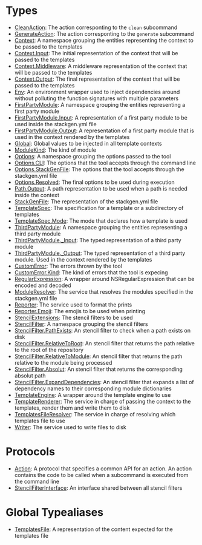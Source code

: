 # Types

  - [CleanAction](CleanAction.md):
    The action corresponting to the `clean` subcommand
  - [GenerateAction](GenerateAction.md):
    The action corresponting to the `generate` subcommand
  - [Context](Context.md):
    A namespace grouping the entities representing the context to be passed to the templates
  - [Context.Input](Context_Input.md):
    The initial representation of the context that will be passed to the templates
  - [Context.Middleware](Context_Middleware.md):
    A middleware representation of the context that will be passed to the templates
  - [Context.Output](Context_Output.md):
    The final representation of the context that will be passed to the templates
  - [Env](Env.md):
    An environment wrapper used to inject dependencies around without
    polluting the function signatures with multiple parameters
  - [FirstPartyModule](FirstPartyModule.md):
    A namespace grouping the entities representing a first party module
  - [FirstPartyModule.Input](FirstPartyModule_Input.md):
    A representation of a first party module to be used inside the stackgen.yml file
  - [FirstPartyModule.Output](FirstPartyModule_Output.md):
    A representation of a first party module that is used in the context
    rendered by the templates
  - [Global](Global.md):
    Global values to be injected in all template contexts
  - [ModuleKind](ModuleKind.md):
    The kind of module
  - [Options](Options.md):
    A namespace grouping the options passed to the tool
  - [Options.CLI](Options_CLI.md):
    The options that the tool accepts through the command line
  - [Options.StackGenFile](Options_StackGenFile.md):
    The options that the tool accepts through the stackgen.yml file
  - [Options.Resolved](Options_Resolved.md):
    The final options to be used during execution
  - [Path.Output](Path_Output.md):
    A path representation to be used when a path is needed inside the context
  - [StackGenFile](StackGenFile.md):
    The representation of the stackgen.yml file
  - [TemplateSpec](TemplateSpec.md):
    The specification for a template or a subdirectory of templates
  - [TemplateSpec.Mode](TemplateSpec_Mode.md):
    The mode that declares how a template is used
  - [ThirdPartyModule](ThirdPartyModule.md):
    A namespace grouping the entities representing a third party module
  - [ThirdPartyModule.\_Input](ThirdPartyModule__Input.md):
    The typed representation of a third party module
  - [ThirdPartyModule.\_Output](ThirdPartyModule__Output.md):
    The typed representation of a third party module. Used in the context rendered by the templates
  - [CustomError](CustomError.md):
    The errors thrown by the tool
  - [CustomError.Kind](CustomError_Kind.md):
    The kind of errors that the tool is expecing
  - [RegularExpression](RegularExpression.md):
    A wrapper around NSRegularExpression that can be encoded and decoded
  - [ModuleResolver](ModuleResolver.md):
    The service that resolves the modules specified in the stackgen.yml file
  - [Reporter](Reporter.md):
    The service used to format the prints
  - [Reporter.Emoji](Reporter_Emoji.md):
    The emojis to be used when printing
  - [StencilExtensions](StencilExtensions.md):
    The stencil filters to be used
  - [StencilFilter](StencilFilter.md):
    A namespace grouping the stencil filters
  - [StencilFilter.PathExists](StencilFilter_PathExists.md):
    An stencil filter to check when a path exists on disk
  - [StencilFilter.RelativeToRoot](StencilFilter_RelativeToRoot.md):
    An stencil filter that returns the path relative to the root of the repository
  - [StencilFilter.RelativeToModule](StencilFilter_RelativeToModule.md):
    An stencil filter that returns the path relative to the module being processed
  - [StencilFilter.Absolut](StencilFilter_Absolut.md):
    An stencil filter that returns the corresponding absolut path
  - [StencilFilter.ExpandDependencies](StencilFilter_ExpandDependencies.md):
    An stencil filter that expands a list of dependency names to their corresponding module dictionaries
  - [TemplateEngine](TemplateEngine.md):
    A wrapper around the template engine to use
  - [TemplateRenderer](TemplateRenderer.md):
    The service in charge of passing the context to the templates, render them
    and write them to disk
  - [TemplatesFileResolver](TemplatesFileResolver.md):
    The service in charge of resolving which templates file to use
  - [Writer](Writer.md):
    The service used to write files to disk

# Protocols

  - [Action](Action.md):
    A protocol that specifies a common API for an action.
    An action contains the code to be called when a subcommand is executed from the
    command line
  - [StencilFilterInterface](StencilFilterInterface.md):
    An interface shared between all stencil filters

# Global Typealiases

  - [TemplatesFile](TemplatesFile.md):
    A representation of the content expected for the templates file
